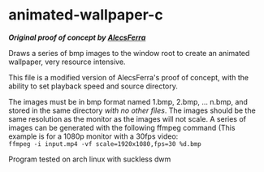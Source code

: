 # animated-wallpaper-c
___Original proof of concept by [AlecsFerra](https://gist.github.com/AlecsFerra/ef1cc008990319f3b676eb2d8aa89903)___

Draws a series of bmp images to the window root to create an animated wallpaper, very resource intensive.  

This file is a modified version of AlecsFerra's proof of concept, with the ability to set playback speed and source directory.  

The images must be in bmp format named 1.bmp, 2.bmp, ... n.bmp, and stored in the same directory *with no other files*. The images should be the same resolution as the monitor as the images will not scale. A series of images can be generated with the following ffmpeg command (This example is for a 1080p monitor with a 30fps video:  
```ffmpeg -i input.mp4 -vf scale=1920x1080,fps=30 %d.bmp```  

Program tested on arch linux with suckless dwm
